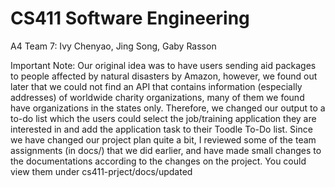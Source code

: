 # CS411 Software Engineering
A4 Team 7: Ivy Chenyao, Jing Song, Gaby Rasson

Important Note: 
  Our original idea was to have users sending aid packages to people affected by natural disasters by Amazon, however, we found out later that we could not find an API that contains information (especially addresses) of worldwide charity organizations, many of them we found have organizations in the states only. Therefore, we changed our output to a to-do list which the users could select the job/training application they are interested in and add the application task to their Toodle To-Do list. 
  Since we have changed our project plan quite a bit, I reviewed some of the team assignments (in docs/) that we did earlier, and have made small changes to the documentations according to the changes on the project. You could view them under cs411-prject/docs/updated
